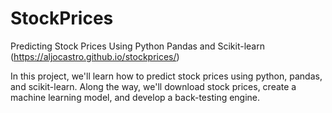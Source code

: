 # StockPrices

Predicting Stock Prices Using Python Pandas and Scikit-learn (https://aljocastro.github.io/stockprices/)

In this project, we'll learn how to predict stock prices using python, pandas, and scikit-learn. Along the way, we'll download stock prices, create a machine learning model, and develop a back-testing engine. 
